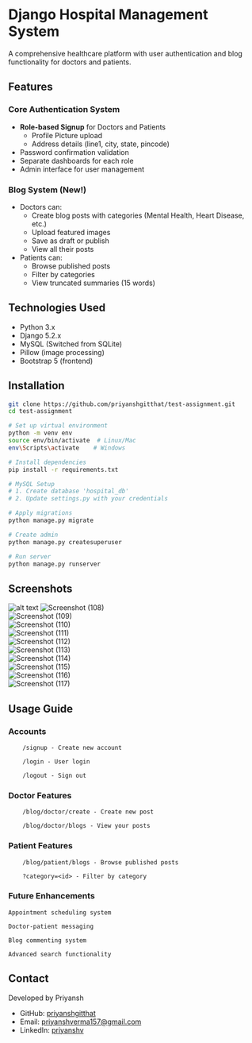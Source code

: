 # Django Hospital Management System

A comprehensive healthcare platform with user authentication and blog functionality for doctors and patients.

## Features

### Core Authentication System
- **Role-based Signup** for Doctors and Patients
  - Profile Picture upload
  - Address details (line1, city, state, pincode)
- Password confirmation validation
- Separate dashboards for each role
- Admin interface for user management

### Blog System (New!)
- Doctors can:
  - Create blog posts with categories (Mental Health, Heart Disease, etc.)
  - Upload featured images
  - Save as draft or publish
  - View all their posts
- Patients can:
  - Browse published posts
  - Filter by categories
  - View truncated summaries (15 words)

## Technologies Used

- Python 3.x
- Django 5.2.x
- MySQL (Switched from SQLite)
- Pillow (image processing)
- Bootstrap 5 (frontend)

## Installation

```bash
git clone https://github.com/priyanshgitthat/test-assignment.git
cd test-assignment

# Set up virtual environment
python -m venv env
source env/bin/activate  # Linux/Mac
env\Scripts\activate    # Windows

# Install dependencies
pip install -r requirements.txt

# MySQL Setup
# 1. Create database 'hospital_db'
# 2. Update settings.py with your credentials

# Apply migrations
python manage.py migrate

# Create admin
python manage.py createsuperuser

# Run server
python manage.py runserver
```

## Screenshots
![alt text](<screenshots\Screenshot (108).png>)
![Screenshot (108)](<screenshots/Screenshot (108).png>)  
![Screenshot (109)](<screenshots/Screenshot (109).png>)  
![Screenshot (110)](<screenshots/Screenshot (110).png>)  
![Screenshot (111)](<screenshots/Screenshot (111).png>)  
![Screenshot (112)](<screenshots/Screenshot (112).png>)  
![Screenshot (113)](<screenshots/Screenshot (113).png>)  
![Screenshot (114)](<screenshots/Screenshot (114).png>)  
![Screenshot (115)](<screenshots/Screenshot (115).png>)  
![Screenshot (116)](<screenshots/Screenshot (116).png>)  
![Screenshot (117)](<screenshots/Screenshot (117).png>)



## Usage Guide

### Accounts

        /signup - Create new account

        /login - User login

        /logout - Sign out

### Doctor Features

        /blog/doctor/create - Create new post

        /blog/doctor/blogs - View your posts

### Patient Features

        /blog/patient/blogs - Browse published posts

        ?category=<id> - Filter by category

### Future Enhancements

    Appointment scheduling system

    Doctor-patient messaging

    Blog commenting system

    Advanced search functionality


<section id="contact"> <h2>Contact</h2> <p>Developed by Priyansh</p> <ul> <li>GitHub: <a href="https://github.com/priyanshgitthat" target="_blank">priyanshgitthat</a></li> <li>Email: <a href="mailto:priyanshverma157@gmail.com">priyanshverma157@gmail.com</a></li> <li>LinkedIn: <a href="https://www.linkedin.com/in/priyanshv/" target="_blank">priyanshv</a></li> </ul> </section>